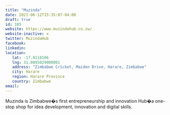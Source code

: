 ```yaml
---
title: "Muzinda"
date: 2021-06-12T15:35:07-04:00
draft: true
id: 185
website: https://www.muzindahub.co.zw/
website-inactive: x
twitter: MuzindaHub
facebook: 
linkedin: 
location: 
   lat: -17.8118106
   lng: 31.0895029000001
   address: "Zimbabwe Cricket, Maiden Drive, Harare, Zimbabwe"
   city: Harare
   region: Harare Province
   country: Zimbabwe
email: 
---
```

Muzinda is Zimbabwe�s first entrepreneurship and innovation Hub�a one-stop shop for idea development, innovation and digital skills.
